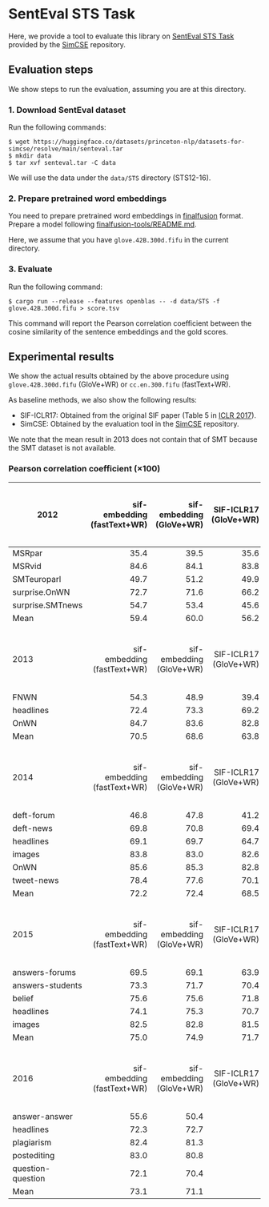 # SentEval STS Task

Here, we provide a tool to evaluate this library on [SentEval STS Task](https://github.com/princeton-nlp/SimCSE/tree/main/SentEval) provided by the [SimCSE](https://github.com/princeton-nlp/SimCSE) repository.

## Evaluation steps

We show steps to run the evaluation, assuming you are at this directory.

### 1. Download SentEval dataset

Run the following commands:

```shell
$ wget https://huggingface.co/datasets/princeton-nlp/datasets-for-simcse/resolve/main/senteval.tar
$ mkdir data
$ tar xvf senteval.tar -C data
```

We will use the data under the `data/STS` directory (STS12-16).

### 2. Prepare pretrained word embeddings

You need to prepare pretrained word embeddings in [finalfusion](https://docs.rs/finalfusion/) format.
Prepare a model following [finalfusion-tools/README.md](../../finalfusion-tools/README.md).

Here, we assume that you have `glove.42B.300d.fifu` in the current directory.

### 3. Evaluate

Run the following command:

```shell
$ cargo run --release --features openblas -- -d data/STS -f glove.42B.300d.fifu > score.tsv
```

This command will report the Pearson correlation coefficient between the cosine similarity of the sentence embeddings and the gold scores.

## Experimental results

We show the actual results obtained by the above procedure using `glove.42B.300d.fifu` (GloVe+WR) or `cc.en.300.fifu` (fastText+WR).

As baseline methods, we also show the following results:
- SIF-ICLR17: Obtained from the original SIF paper (Table 5 in [ICLR 2017](https://openreview.net/forum?id=SyK00v5xx)).
- SimCSE: Obtained by the evaluation tool in the [SimCSE](https://github.com/princeton-nlp/SimCSE) repository.

We note that the mean result in 2013 does not contain that of SMT because the SMT dataset is not available.

### Pearson correlation coefficient ($\times 100$)

| 2012              | sif-embedding<br>(fastText+WR) | sif-embedding<br>(GloVe+WR) | SIF-ICLR17<br>(GloVe+WR) | SimCSE<br>(unsup-simcse-<br>bert-base-uncased) | SimCSE<br>(sup-simcse-<br>bert-base-uncased) |
| ----------------- | -----------------------------: | --------------------------: | -----------------------: | ---------------------------------------------: | -------------------------------------------: |
| MSRpar            |                           35.4 |                        39.5 |                     35.6 |                                           63.1 |                                         62.0 |
| MSRvid            |                           84.6 |                        84.1 |                     83.8 |                                           85.7 |                                         92.6 |
| SMTeuroparl       |                           49.7 |                        51.2 |                     49.9 |                                           52.6 |                                         49.9 |
| surprise.OnWN     |                           72.7 |                        71.6 |                     66.2 |                                           73.7 |                                         76.6 |
| surprise.SMTnews  |                           54.7 |                        53.4 |                     45.6 |                                           65.5 |                                         72.9 |
| Mean              |                           59.4 |                        60.0 |                     56.2 |                                           68.1 |                                         70.8 |
|                   |                                |                             |                          |                                                |                                              |
| 2013              | sif-embedding<br>(fastText+WR) | sif-embedding<br>(GloVe+WR) | SIF-ICLR17<br>(GloVe+WR) | SimCSE<br>(unsup-simcse-<br>bert-base-uncased) | SimCSE<br>(sup-simcse-<br>bert-base-uncased) |
| FNWN              |                           54.3 |                        48.9 |                     39.4 |                                           62.2 |                                         62.9 |
| headlines         |                           72.4 |                        73.3 |                     69.2 |                                           78.5 |                                         80.1 |
| OnWN              |                           84.7 |                        83.6 |                     82.8 |                                           86.5 |                                         87.7 |
| Mean              |                           70.5 |                        68.6 |                     63.8 |                                           75.7 |                                         76.9 |
|                   |                                |                             |                          |                                                |                                              |
| 2014              | sif-embedding<br>(fastText+WR) | sif-embedding<br>(GloVe+WR) | SIF-ICLR17<br>(GloVe+WR) | SimCSE<br>(unsup-simcse-<br>bert-base-uncased) | SimCSE<br>(sup-simcse-<br>bert-base-uncased) |
| deft-forum        |                           46.8 |                        47.8 |                     41.2 |                                           59.2 |                                         64.8 |
| deft-news         |                           69.8 |                        70.8 |                     69.4 |                                           78.8 |                                         82.4 |
| headlines         |                           69.1 |                        69.7 |                     64.7 |                                           76.9 |                                         79.3 |
| images            |                           83.8 |                        83.0 |                     82.6 |                                           81.5 |                                         89.4 |
| OnWN              |                           85.6 |                        85.3 |                     82.8 |                                           87.9 |                                         89.5 |
| tweet-news        |                           78.4 |                        77.6 |                     70.1 |                                           79.6 |                                         83.6 |
| Mean              |                           72.2 |                        72.4 |                     68.5 |                                           77.3 |                                         81.5 |
|                   |                                |                             |                          |                                                |                                              |
| 2015              | sif-embedding<br>(fastText+WR) | sif-embedding<br>(GloVe+WR) | SIF-ICLR17<br>(GloVe+WR) | SimCSE<br>(unsup-simcse-<br>bert-base-uncased) | SimCSE<br>(sup-simcse-<br>bert-base-uncased) |
| answers-forums    |                           69.5 |                        69.1 |                     63.9 |                                           77.2 |                                         74.5 |
| answers-students  |                           73.3 |                        71.7 |                     70.4 |                                           73.2 |                                         74.4 |
| belief            |                           75.6 |                        75.6 |                     71.8 |                                           81.5 |                                         85.2 |
| headlines         |                           74.1 |                        75.3 |                     70.7 |                                           81.4 |                                         82.1 |
| images            |                           82.5 |                        82.8 |                     81.5 |                                           84.7 |                                         92.7 |
| Mean              |                           75.0 |                        74.9 |                     71.7 |                                           79.6 |                                         81.8 |
|                   |                                |                             |                          |                                                |                                              |
| 2016              | sif-embedding<br>(fastText+WR) | sif-embedding<br>(GloVe+WR) | SIF-ICLR17<br>(GloVe+WR) | SimCSE<br>(unsup-simcse-<br>bert-base-uncased) | SimCSE<br>(sup-simcse-<br>bert-base-uncased) |
| answer-answer     |                           55.6 |                        50.4 |                          |                                           68.3 |                                         76.3 |
| headlines         |                           72.3 |                        72.7 |                          |                                           80.1 |                                         79.5 |
| plagiarism        |                           82.4 |                        81.3 |                          |                                           84.8 |                                         84.3 |
| postediting       |                           83.0 |                        80.8 |                          |                                           84.9 |                                         84.5 |
| question-question |                           72.1 |                        70.4 |                          |                                           70.4 |                                         72.9 |
| Mean              |                           73.1 |                        71.1 |                          |                                           77.7 |                                         79.5 |
